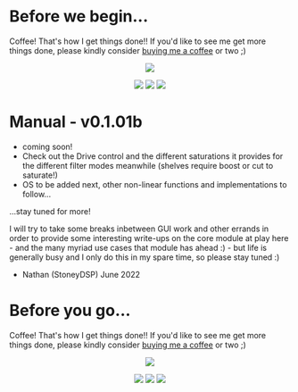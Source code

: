 # Before we begin...

Coffee! That's how I get things done!! If you'd like to see me get more things done, please kindly consider <a href="https://www.patreon.com/bePatron?u=8549187" data-patreon-widget-type="become-patron-button">buying me a coffee</a> or two ;)

<p align="center">
 <a href= "https://paypal.me/StoneyDSPAudio?country.x=ES&locale.x=en_US"><img src="https://www.paypalobjects.com/en_US/i/btn/btn_donate_SM.gif"/></a>
</p>

<p align="center">
 <a href= "https://twitter.com/Stoney_DSP/"><img src="https://github.com/StoneyDSP/StoneyDSP/blob/a075caeedffe23b2733ee38b12f9800f62aab9c2/Assets/twitter.png"/></a>
 <a href= "https://www.instagram.com/stoney_dsp/"><img src="https://github.com/StoneyDSP/StoneyDSP/blob/2253d684ba99e6c072353a94b49315162c381406/Assets/instagram.png"/></a>
 <a href= "https://www.facebook.com/StoneyDSP.Audio/"><img src="https://github.com/StoneyDSP/StoneyDSP/blob/9608562b09ee2708affd0c31117fc25a235672d9/Assets/facebook.png"/></a>
</p>

# Manual - v0.1.01b

+ coming soon!
+ Check out the Drive control and the different saturations it provides for the different filter modes meanwhile (shelves require boost or cut to saturate!)
+ OS to be added next, other non-linear functions and implementations to follow...

...stay tuned for more!

I will try to take some breaks inbetween GUI work and other errands in order to provide some interesting write-ups on the core module at play here - and the many myriad use cases that module has ahead :) - but life is generally busy and I only do this in my spare time, so please stay tuned :)

- Nathan (StoneyDSP) June 2022

# Before you go...

Coffee! That's how I get things done!! If you'd like to see me get more things done, please kindly consider <a href="https://www.patreon.com/bePatron?u=8549187" data-patreon-widget-type="become-patron-button">buying me a coffee</a> or two ;)

<p align="center">
 <a href= "https://paypal.me/StoneyDSPAudio?country.x=ES&locale.x=en_US"><img src="https://www.paypalobjects.com/en_US/i/btn/btn_donate_SM.gif"/></a>
</p>

<p align="center">
 <a href= "https://twitter.com/Stoney_DSP/"><img src="https://github.com/StoneyDSP/StoneyDSP/blob/a075caeedffe23b2733ee38b12f9800f62aab9c2/Assets/twitter.png"/></a>
 <a href= "https://www.instagram.com/stoney_dsp/"><img src="https://github.com/StoneyDSP/StoneyDSP/blob/2253d684ba99e6c072353a94b49315162c381406/Assets/instagram.png"/></a>
 <a href= "https://www.facebook.com/StoneyDSP.Audio/"><img src="https://github.com/StoneyDSP/StoneyDSP/blob/9608562b09ee2708affd0c31117fc25a235672d9/Assets/facebook.png"/></a>
</p>
